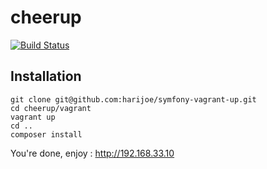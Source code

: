cheerup
========
[![Build Status](https://travis-ci.org/harijoe/cheerup.svg)](https://github.com/harijoe/cheerup)

## Installation

```
git clone git@github.com:harijoe/symfony-vagrant-up.git
cd cheerup/vagrant
vagrant up
cd ..
composer install
```
You're done, enjoy : http://192.168.33.10
